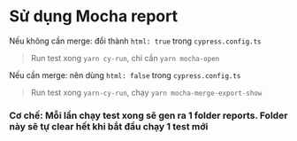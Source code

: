 # Sử dụng Mocha report

Nếu không cần merge: đổi thành `html: true` trong `cypress.config.ts`

> Run test xong `yarn cy-run`, chỉ cần `yarn mocha-open`

Nếu cần merge: nên dùng `html: false` trong `cypress.config.ts`

> Run test xong `yarn-cy-run`, chạy `yarn mocha-merge-export-show`

### Cơ chế: Mỗi lần chạy test xong sẽ gen ra 1 folder reports. Folder này sẽ tự clear hết khi bắt đầu chạy 1 test mới